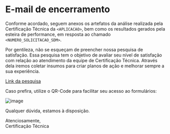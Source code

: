 # E-mail de encerramento

Conforme acordado, seguem anexos os artefatos da análise realizada pela Certificação Técnica da `<APLICACAO>`, bem como os resultados gerados pela esteira de performance, em resposta ao chamado `<NUMERO_SOLICITACAO_SDM>`.

Por gentileza, não se esqueçam de preencher nossa pesquisa de satisfação. Essa pesquisa tem o objetivo de avaliar seu nível de satisfação com relação ao atendimento da equipe de Certificação Técnica. Através dela iremos coletar insumos para
criar planos de ação e melhorar sempre a sua experiência.

[Link da pesquisa](https://forms.office.com/Pages/ResponsePage.aspx?id=f3ThtH_6mUixCTY_cK-bTLTQQu61_t5Nt9u0IleidwpURVZJR1Y5NUVGVVJCTDJVRTlKTk1RNjAwTi4u)

Caso prefira, utilize o QR-Code para facilitar seu acesso ao formulários:

![image](https://user-images.githubusercontent.com/34484104/112038017-1eb08a80-8b21-11eb-938a-dfa3b24245ac.png)

Qualquer dúvida, estamos à disposição.<br />

Atenciosamente,<br />
Certificação Técnica
